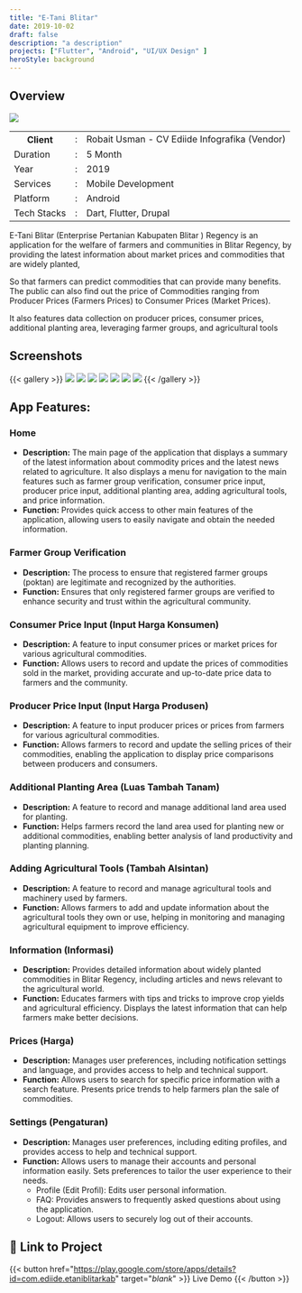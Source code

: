 ```yaml
---
title: "E-Tani Blitar"
date: 2019-10-02
draft: false
description: "a description"
projects: ["Flutter", "Android", "UI/UX Design" ]
heroStyle: background
---
```


## Overview
<img src="featured.png" />

<table class="table-auto text-left text-base min-w-full">
    <tbody>
      <tr class="border-b py-2">
        <th scope="row" class="font-bold">Client</th>
        <td class="font-bold">:</td>
        <td class="py-2">Robait Usman - CV Ediide Infografika (Vendor)</td>
      </tr>
      <tr class="border-b py-2">
        <td class="font-bold">Duration</td>
        <td class="font-bold">:</td>
        <td class="py-2">5 Month</td>
      </tr>
      <tr class="border-b py-2">
        <td class="font-bold">Year</td>
        <td class="font-bold">:</td>
        <td class="py-2">2019</td>
      </tr>
      <tr class="border-b py-2">
        <td class="font-bold">Services</td>
        <td class="font-bold">:</td>
        <td class="py-2">
          Mobile Development
          </td>
      </tr>
      <tr class="border-b py-2">
        <td class="font-bold">Platform</td>
        <td class="font-bold">:</td>
        <td class="py-2">
          Android
          </td>
      </tr>        
      <tr class="border-b py-2">
        <td class="font-bold">Tech Stacks</td>
        <td class="font-bold">:</td>
        <td class="py-2">
          Dart, Flutter, Drupal
          </td>
      </tr>        
    </tbody>
  </table>

E-Tani Blitar (Enterprise Pertanian Kabupaten Blitar ) Regency is an application for the welfare of farmers and communities in Blitar Regency, by providing the latest information about market prices and commodities that are widely planted,

So that farmers can predict commodities that can provide many benefits. The public can also find out the price of Commodities ranging from Producer Prices (Farmers Prices) to Consumer Prices (Market Prices).

It also features data collection on producer prices, consumer prices, additional planting area, leveraging farmer groups, and agricultural tools



## Screenshots
{{< gallery >}}
  <img src="img/e-tani-1.png" class="grid-w45" />
  <img src="img/e-tani-2.png" class="grid-w45" />
  <img src="img/e-tani-3.png" class="grid-w45" />
  <img src="img/e-tani-4.png" class="grid-w45" />
  <img src="img/e-tani-5.png" class="grid-w45" />
  <img src="img/e-tani-6.png" class="grid-w45" />
  <img src="img/e-tani-7.png" class="grid-w45" />
{{< /gallery >}}

## App Features:
### Home
- **Description:** The main page of the application that displays a summary of the latest information about commodity prices and the latest news related to agriculture. It also displays a menu for navigation to the main features such as farmer group verification, consumer price input, producer price input, additional planting area, adding agricultural tools, and price information.
- **Function:** Provides quick access to other main features of the application, allowing users to easily navigate and obtain the needed information.

### Farmer Group Verification
- **Description:**  The process to ensure that registered farmer groups (poktan) are legitimate and recognized by the authorities.
- **Function:** Ensures that only registered farmer groups are verified to enhance security and trust within the agricultural community.
  
### Consumer Price Input (Input Harga Konsumen)
- **Description:** A feature to input consumer prices or market prices for various agricultural commodities.
- **Function:** Allows users to record and update the prices of commodities sold in the market, providing accurate and up-to-date price data to farmers and the community.

### Producer Price Input (Input Harga Produsen)
- **Description:** A feature to input producer prices or prices from farmers for various agricultural commodities.
- **Function:** Allows farmers to record and update the selling prices of their commodities, enabling the application to display price comparisons between producers and consumers.
  
### Additional Planting Area (Luas Tambah Tanam)
- **Description:** A feature to record and manage additional land area used for planting.
- **Function:**  Helps farmers record the land area used for planting new or additional commodities, enabling better analysis of land productivity and planting planning.

### Adding Agricultural Tools (Tambah Alsintan)
- **Description:** A feature to record and manage agricultural tools and machinery used by farmers.
- **Function:** Allows farmers to add and update information about the agricultural tools they own or use, helping in monitoring and managing agricultural equipment to improve efficiency.
  
### Information (Informasi)
- **Description:**  Provides detailed information about widely planted commodities in Blitar Regency, including articles and news relevant to the agricultural world.
- **Function:** Educates farmers with tips and tricks to improve crop yields and agricultural efficiency. Displays the latest information that can help farmers make better decisions.
  
### Prices (Harga)
- **Description:** Manages user preferences, including notification settings and language, and provides access to help and technical support.
- **Function:** Allows users to search for specific price information with a search feature. Presents price trends to help farmers plan the sale of commodities.
  
### Settings (Pengaturan)
- **Description:** Manages user preferences, including editing profiles, and provides access to help and technical support.
- **Function:** Allows users to manage their accounts and personal information easily. Sets preferences to tailor the user experience to their needs.
  - Profile (Edit Profil): Edits user personal information.
  - FAQ: Provides answers to frequently asked questions about using the application.
  - Logout: Allows users to securely log out of their accounts.
  
## 🔗 Link to Project
{{< button href="https://play.google.com/store/apps/details?id=com.ediide.etaniblitarkab" target="_blank_" >}}
Live Demo
{{< /button >}}
